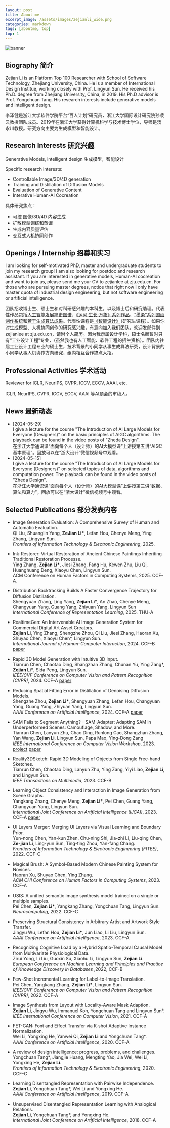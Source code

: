 ```yaml
---
layout: post
title: About me
excerpt_image: /assets/images/zejianli_wide.png
categories: markdown
tags: [aboutme, top]
top: 1
---
```


![banner](/assets/images/zejianli_wide.png)


## Biography 简介

Zejian Li is an Platform Top 100 Researcher with School of Software Technology, Zhejiang University, China. He is a member of International Design Institue, working closely with Prof. Lingyun Sun. He received his Ph.D. degree from Zhejiang University, China, in 2019. His Ph.D advisor is Prof. Yongchuan Tang. His research interests include generative models and intelligent design.

李泽健是浙江大学软件学院平台“百人计划”研究员，浙江大学国际设计研究院孙凌云教授团队成员。2019年在浙江大学获得计算机科学与技术博士学位，导师是汤永川教授。研究方向主要为生成模型和智能设计。


## Research Interests 研究兴趣

Generative Models, intelligent design
生成模型，智能设计

Specific research interests:
- Controllable Image/3D/4D generation
- Training and Distillation of Diffusion Models
- Evaluation of Generative Content
- Interative Human-AI Cocreation

具体研究焦点：
- 可控 图像/3D/4D 内容生成
- 扩散模型训练和蒸馏
- 生成内容质量评估
- 交互式人机协同创作


## Openings / Internship  招募和实习

I am looking for self-motivated PhD, master and undergraduate students to join my research group! I am also looking for postdoc and research assistant. If you are interested in generative models, Human-AI cocreation and want to join us, please send me your CV to zejianlee at zju.edu.cn. For those who are pursuing master degrees, notice that right now I only have master quota of industrial design engineering, but not software engineering or artificial intelligence. 

团队招收博士生、硕士生和对科研感兴趣的本科生，以及博士后和研究助理。代表性作品包括[人工智能发展简史图谱](https://mp.weixin.qq.com/s/pwXEE0lUFsIGirGT_IXBsg)、[《运河·生长·万象》系列作品](https://mp.weixin.qq.com/s/_NjjqPFc5HAMMSyikLwF8g)、[“墨染”系列国画创作系统](http://www.idi.zju.edu.cn/project/2804.html)和[若干生成算法成果](https://zejianli.github.io/markdown/2024/06/02/About-me.html#h-selected-publications-部分发表内容)。代表性课程是[《智能设计》](https://mp.weixin.qq.com/s/KCXVSui02Q_W3fRVLDnInA)（研究生课程）。如果你对生成模型、人机协同创作的研究感兴趣，有意向加入我们团队，欢迎发邮件到zejianlee at zju.edu.cn，请附个人简历。因为我隶属设计学科，硕士名额暂时只有“工业设计工程”专业，（虽然我也有人工智能、软件工程的招生资格）。团队内往届工业设计工程专业的硕士生，技术背景的小同学从事生成算法研究，设计背景的小同学从事人机协作方向研究，组内相互合作搞点大招。


## Professional Activities 学术活动

Reviewer for ICLR, NeurIPS, CVPR, ICCV, ECCV, AAAI, etc.

ICLR, NeurIPS, CVPR, ICCV, ECCV, AAAI 等AI顶会的审稿人。

## News 最新动态
* [2024-05-29] <br>
I give a lecture for the course "The Introduction of AI Large Models for Everyone (Designers)" on the basic principles of AIGC algorithms. The playback can be found in the video posts of "Zheda Design". <br>
在浙江大学通识课“面向每个人（设计师）的AI大模型课”上讲授第五讲“AIGC基本原理”。回放可以在“浙大设计”微信视频号中观看。
* [2024-05-15] <br>
I give a lecture for the course "The Introduction of AI Large Models for Everyone (Designers)" on selected topics of data, algorithms and computation power. The playback can be found in the video posts of "Zheda Design". <br>
在浙江大学通识课“面向每个人（设计师）的AI大模型课”上讲授第三讲“数据、算法和算力”。回放可以在“浙大设计”微信视频号中观看。


## Selected Publications 部分发表内容


- Image Generation Evaluation: A Comprehensive Survey of Human and Automatic Evaluation.<br>
Qi Liu, Shuanglin Yang, **ZeJian Li\***, Lefan Hou, Chenye Meng, Ying Zhang, Lingyun Sun.<br>
*Frontiers of Information Technology & Electronic Engineering*, 2025.

- Ink-Restorer: Virtual Restoration of Ancient Chinese Paintings
Inheriting Traditional Restoration Processe.<br> 
Ying Zhang, **Zejian Li\***, Jiesi Zhang, Fang Hu, Kewen Zhu, Liu Qi, Huanghuang Deng, Xiaoyu Chen, Lingyun Sun.<br> 
ACM Conference on Human Factors in Computing Systems, 2025. CCF-A.


- Distribution Backtracking Builds A Faster Convergence Trajectory for Diffusion Distillation.<br>
Shengyuan Zhang, Ling Yang, **Zejian Li\***, An Zhao, Chenye Meng, Changyuan Yang,
Guang Yang, Zhiyuan Yang, Lingyun Sun<br>
*International Conference of Representation Learning*, 2025. THU-A


- RealtimeGen: An Intervenable AI Image Generation System for Commercial Digital Art Asset Creators.<br>
**Zejian Li**, Ying Zhang, Shengzhe Zhou, Qi Liu, Jiesi Zhang, Haoran Xu, Shuyao Chen, Xiaoyu Chen*, Lingyun Sun.<br>
*International Journal of Human–Computer Interaction*, 2024. CCF-B [paper](https://www.tandfonline.com/doi/full/10.1080/10447318.2024.2382508)


- Rapid 3D Model Generation with Intuitive 3D Input.<br>
Tianrun Chen, Chaotao Ding, Shangzhan Zhang, Chunan Yu, Ying Zang\*, **Zejian Li\***, Sida Peng, Lingyun Sun.<br>
*IEEE/CVF Conference on Computer Vision and Pattern Recognition (CVPR)*, 2024. CCF-A [paper](https://openaccess.thecvf.com/content/CVPR2024/papers/Chen_Rapid_3D_Model_Generation_with_Intuitive_3D_Input_CVPR_2024_paper.pdf)

- Reducing Spatial Fitting Error in Distillation of Denoising Diffusion Models.<br>
Shengzhe Zhou, **Zejian Li\***, Shengyuan Zhang, Lefan Hou, Changyuan Yang, Guang Yang, Zhiyuan Yang, Lingyun Sun.<br>
*AAAI Conference on Artificial Intelligence*, 2024. CCF-A 
[paper](https://ojs.aaai.org/index.php/AAAI/article/view/28602/29171)

- SAM Fails to Segment Anything? - SAM-Adapter: Adapting SAM in Underperformed Scenes: Camouflage, Shadow, and More.<br>
Tianrun Chen, Lanyun Zhu, Chao Ding, Runlong Cao, Shangzhan Zhang, Yan Wang, **Zejian Li**, Lingyun Sun, Papa Mao, Ying-Dong Zang<br>
*IEEE International Conference on Computer Vision Workshop*, 2023. 
[project](https://tianrun-chen.github.io/SAM-Adaptor/) [paper](https://arxiv.org/abs/2304.09148)

- Reality3DSketch: Rapid 3D Modeling of Objects from Single Free-hand Sketches. <br>
Tianrun Chen, Chaotao Ding, Lanyun Zhu, Ying Zang, Yiyi Liao, **Zejian Li**, and Lingyun Sun.<br>
*IEEE Transactions on Multimedia*, 2023. CCF-B

- Learning Object Consistency and Interaction in Image Generation from Scene Graphs.<br>
Yangkang Zhang, Chenye Meng, **Zejian Li\***, Pei Chen, Guang Yang, Changyuan Yang, Lingyun Sun. <br>
*International Joint Conference on Artificial Intelligence (IJCAI)*, 2023. CCF-A
[paper](https://www.ijcai.org/proceedings/2023/192)

- UI Layers Merger: Merging UI Layers via Visual Learning and Boundary Prior.<br>
Yun-nong Chen, Yan-kun Zhen, Chu-ning Shi, Jia-zhi Li, Liu-qing Chen, **Ze-jian Li**, Ling-yun Sun, Ting-ting Zhou, Yan-fang Chang. <br>
*Frontiers of Information Technology & Electronic Engineering (FITEE)*, 2022. CCF-C

- Magical Brush: A Symbol-Based Modern Chinese Painting System for Novices.<br>
Haoran Xu, Shuyao Chen, Ying Zhang.<br>
*ACM CHI Conference on Human Factors in Computing Systems*, 2023. CCF-A

- USIS: A unified semantic image synthesis model trained on a single or multiple samples.<br>
Pei Chen, **Zejian Li\***, Yangkang Zhang, Yongchuan Tang, Lingyun Sun. <br>
*Neurocomputing*, 2022. CCF-C

- Preserving Structural Consistency in Arbitrary Artist and Artwork Style Transfer.<br>
Jingyu Wu, Lefan Hou, **Zejian Li\***, Jun Liao, Li Liu, Lingyun Sun.<br>
*AAAI Conference on Artificial Intelligence*, 2023. CCF-A

- Recognizing Cognitive Load by a Hybrid Spatio-Temporal Causal Model from Multivariate Physiological Data.<br>
Zirui Yong, Li Liu, Guoxin Su, Xiaohu Li, Lingyun Sun, **Zejian Li**. <br>
*European Conference on Machine Learning and Principles and Practice of Knowledge Discovery in Databases* ,2022, CCF-B

- Few-Shot Incremental Learning for Label-to-Image Translation. <br>
Pei Chen, Yangkang Zhang, **Zejian Li\***, Lingyun Sun. <br>
*IEEE/CVF Conference on Computer Vision and Pattern Recognition (CVPR)*, 2022.  CCF-A

- Image Synthesis from Layout with Locality-Aware Mask Adaption. <br>
**Zejian Li**, Jingyu Wu, Immanuel Koh, Yongchuan Tang and Lingyun Sun*. <br>
*IEEE International Conference on Computer Vision*, 2021.  CCF-A

- FET-GAN: Font and Effect Transfer via K-shot Adaptive Instance Normalization. <br>
Wei Li, Yongxing He, Yanwei Qi, **Zejian Li** and Yongchuan Tang*. <br>
*AAAI Conference on Artificial Intelligence*, 2020. CCF-A

- A review of design intelligence: progress, problems, and challenges.<br>
Yongchuan Tang\*, Jiangjie Huang, Mengting Yao, Jia Wei, Wei Li, Yongxing He, **Zejian Li**. <br>
*Frontiers of Information Technology & Electronic Engineering*, 2020. CCF-C

- Learning Disentangled Representation with Pairwise Independence. <br>
**Zejian Li**, Yongchuan Tang\*, Wei Li and Yongxing He. <br>
*AAAI Conference on Artificial Intelligence*, 2019. CCF-A

- Unsupervised Disentangled Representation Learning with Analogical Relations.  <br>
**Zejian Li**, Yongchuan Tang\*, and Yongxing He. <br>
*International Joint Conference on Artificial Intelligence*, 2018. CCF-A

<!-- 

## 
Paragraphs are separated by a blank line.

2nd paragraph. *Italic*, **bold**, and `monospace`. Itemized lists
look like:

  * this one
  * that one
  * the other one

Note that --- not considering the asterisk --- the actual text
content starts at 4-columns in.

> Block quotes are
> written like so.
>
> They can span multiple paragraphs,
> if you like.

Use 3 dashes for an em-dash. Use 2 dashes for ranges (ex., "it's all
in chapters 12--14"). Three dots ... will be converted to an ellipsis.
Unicode is supported. ☺



An h2 header
------------

Here's a numbered list:

 1. first item
 2. second item
 3. third item

Note again how the actual text starts at 4 columns in (4 characters
from the left side). Here's a code sample:

    # Let me re-iterate ...
    for i in 1 .. 10 { do-something(i) }

As you probably guessed, indented 4 spaces. By the way, instead of
indenting the block, you can use delimited blocks, if you like:

~~~
define foobar() {
    print "Welcome to flavor country!";
}
~~~

(which makes copying & pasting easier). You can optionally mark the
delimited block for Pandoc to syntax highlight it:

~~~python
import time
# Quick, count to ten!
for i in range(10):
    # (but not *too* quick)
    time.sleep(0.5)
    print(i)
~~~



### An h3 header ###

Now a nested list:

 1. First, get these ingredients:

      * carrots
      * celery
      * lentils

 2. Boil some water.

 3. Dump everything in the pot and follow
    this algorithm:

        find wooden spoon
        uncover pot
        stir
        cover pot
        balance wooden spoon precariously on pot handle
        wait 10 minutes
        goto first step (or shut off burner when done)

    Do not bump wooden spoon or it will fall.

Notice again how text always lines up on 4-space indents (including
that last line which continues item 3 above).

Here's a link to [a website](http://foo.bar), to a [local
doc](local-doc.html), and to a [section heading in the current
doc](#an-h2-header). Here's a footnote [^1].

[^1]: Some footnote text.

Tables can look like this:

Name           Size  Material      Color
------------- -----  ------------  ------------
All Business      9  leather       brown
Roundabout       10  hemp canvas   natural
Cinderella       11  glass         transparent

Table: Shoes sizes, materials, and colors.

(The above is the caption for the table.) Pandoc also supports
multi-line tables:

--------  -----------------------
Keyword   Text
--------  -----------------------
red       Sunsets, apples, and
          other red or reddish
          things.

green     Leaves, grass, frogs
          and other things it's
          not easy being.
--------  -----------------------

A horizontal rule follows.

***

Here's a definition list:

apples
  : Good for making applesauce.

oranges
  : Citrus!

tomatoes
  : There's no "e" in tomatoe.

Again, text is indented 4 spaces. (Put a blank line between each
term and  its definition to spread things out more.)

Here's a "line block" (note how whitespace is honored):

| Line one
|   Line too
| Line tree

and images can be specified like so:

Inline math equation: $\omega = d\phi / dt$. Display
math should get its own line like so:

$$I = \int \rho R^{2} dV$$

And note that you can backslash-escape any punctuation characters
which you wish to be displayed literally, ex.: \`foo\`, \*bar\*, etc. -->
